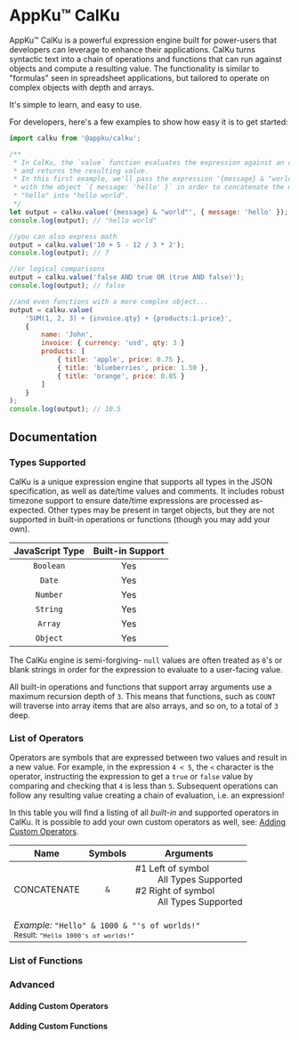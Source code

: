 # AppKu&trade; CalKu
AppKu&trade; CalKu is a powerful expression engine built for power-users that developers can leverage to enhance their
applications. CalKu turns syntactic text into a chain of operations and functions that can run against objects and 
compute a resulting value. The functionality is similar to "formulas" seen in spreadsheet applications, but tailored
to operate on complex objects with depth and arrays.

It's simple to learn, and easy to use. 

For developers, here's a few examples to show how easy it is to get started:

```js
import calku from '@appku/calku';

/**
 * In CalKu, the `value` function evaluates the expression against an object (optional), 
 * and returns the resulting value.
 * In this first example, we'll pass the expression '{message} & "world"' to CalKu along
 * with the object `{ message: 'hello' }` in order to concatenate the message and the word
 * "hello" into "hello world".
 */
let output = calku.value('{message} & "world"', { message: 'hello' });
console.log(output); // "hello world"

//you can also express math
output = calku.value('10 + 5 - 12 / 3 * 2');
console.log(output); // 7

//or logical comparisons
output = calku.value('false AND true OR (true AND false)');
console.log(output); // false

//and even functions with a more complex object...
output = calku.value(
    'SUM(1, 2, 3) + {invoice.qty} + {products:1.price}', 
    { 
        name: 'John', 
        invoice: { currency: 'usd', qty: 3 }
        products: [
            { title: 'apple', price: 0.75 },
            { title: 'blueberries', price: 1.50 },
            { title: 'orange', price: 0.85 }
        ]
    }
);
console.log(output); // 10.5
```

## Documentation


### Types Supported
CalKu is a unique expression engine that supports all types in the JSON specification, as well as date/time values and
comments. It includes robust timezone support to ensure date/time expressions are processed as-expected. Other types
may be present in target objects, but they are not supported in built-in operations or functions (though you may add 
your own).

| JavaScript Type | Built-in Support |
|:-:|:-:|
| `Boolean` | Yes |
| `Date` | Yes |
| `Number` | Yes |
| `String` | Yes |
| `Array` | Yes |
| `Object` | Yes |

The CalKu engine is semi-forgiving- `null` values are often treated as `0`'s or blank strings in order for the 
expression to evaluate to a user-facing value.

All built-in operations and functions that support array arguments use a maximum recursion depth of `3`. This means
that functions, such as `COUNT` will traverse into array items that are also arrays, and so on, to a total of `3` deep.

### List of Operators
Operators are symbols that are expressed between two values and result in a new value. For example, in the expression 
`4 < 5`, the `<` character is the operator, instructing the expression to get a `true` or `false` value by comparing 
and checking that `4` is less than `5`. Subsequent operations can follow any resulting value creating a chain of 
evaluation, i.e. an expression!

In this table you will find a listing of all *built-in* and supported operators in CalKu. It is possible to add your 
own custom operators as well, see: [Adding Custom Operators](#adding-custom-operators).

<table width="100%">
    <thead>
        <tr>
            <th>Name</th>
            <th align="right">Symbols</th>
            <th>Arguments</th>
        </tr>
    </thead>
    <tbody>
        <tr>
            <td>CONCATENATE</td>
            <td align="center"><code>&amp;</code></td>
            <td>
                <dl>
                    <dt>#1 Left of symbol</dt>
                    <dd>All Types Supported</dd>
                    <dt>#2 Right of symbol</dt>
                    <dd>All Types Supported</dd>
                </dl>
            </td>
        </tr>
        <tr>
            <td colspan="4">
                <em>Example:</em>
                <code>"Hello" & 1000 & "'s of worlds!"</code><br />
                <small>Result: <code>"Hello 1000's of worlds!"</code></small>
            </td>
        </tr>
    </tbody>
</table>

### List of Functions

### Advanced

#### Adding Custom Operators

#### Adding Custom Functions